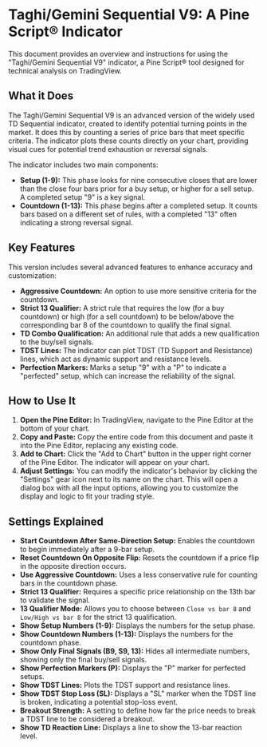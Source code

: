 # Taghi/Gemini Sequential V9: A Pine Script® Indicator

This document provides an overview and instructions for using the "Taghi/Gemini Sequential V9" indicator, a Pine Script® tool designed for technical analysis on TradingView.

## What it Does

The Taghi/Gemini Sequential V9 is an advanced version of the widely used TD Sequential indicator, created to identify potential turning points in the market. It does this by counting a series of price bars that meet specific criteria. The indicator plots these counts directly on your chart, providing visual cues for potential trend exhaustion or reversal signals.

The indicator includes two main components:

- **Setup (1-9):** This phase looks for nine consecutive closes that are lower than the close four bars prior for a buy setup, or higher for a sell setup. A completed setup "9" is a key signal.
- **Countdown (1-13):** This phase begins after a completed setup. It counts bars based on a different set of rules, with a completed "13" often indicating a strong reversal signal.

## Key Features

This version includes several advanced features to enhance accuracy and customization:

- **Aggressive Countdown:** An option to use more sensitive criteria for the countdown.
- **Strict 13 Qualifier:** A strict rule that requires the low (for a buy countdown) or high (for a sell countdown) to be below/above the corresponding bar 8 of the countdown to qualify the final signal.
- **TD Combo Qualification:** An additional rule that adds a new qualification to the buy/sell signals.
- **TDST Lines:** The indicator can plot TDST (TD Support and Resistance) lines, which act as dynamic support and resistance levels.
- **Perfection Markers:** Marks a setup "9" with a "P" to indicate a "perfected" setup, which can increase the reliability of the signal.

## How to Use It

1.  **Open the Pine Editor:** In TradingView, navigate to the Pine Editor at the bottom of your chart.
2.  **Copy and Paste:** Copy the entire code from this document and paste it into the Pine Editor, replacing any existing code.
3.  **Add to Chart:** Click the "Add to Chart" button in the upper right corner of the Pine Editor. The indicator will appear on your chart.
4.  **Adjust Settings:** You can modify the indicator's behavior by clicking the "Settings" gear icon next to its name on the chart. This will open a dialog box with all the input options, allowing you to customize the display and logic to fit your trading style.

## Settings Explained

- **Start Countdown After Same-Direction Setup:** Enables the countdown to begin immediately after a 9-bar setup.
- **Reset Countdown On Opposite Flip:** Resets the countdown if a price flip in the opposite direction occurs.
- **Use Aggressive Countdown:** Uses a less conservative rule for counting bars in the countdown phase.
- **Strict 13 Qualifier:** Requires a specific price relationship on the 13th bar to validate the signal.
- **13 Qualifier Mode:** Allows you to choose between `Close vs bar 8` and `Low/High vs bar 8` for the strict 13 qualification.
- **Show Setup Numbers (1-9):** Displays the numbers for the setup phase.
- **Show Countdown Numbers (1-13):** Displays the numbers for the countdown phase.
- **Show Only Final Signals (B9, S9, 13):** Hides all intermediate numbers, showing only the final buy/sell signals.
- **Show Perfection Markers (P):** Displays the "P" marker for perfected setups.
- **Show TDST Lines:** Plots the TDST support and resistance lines.
- **Show TDST Stop Loss (SL):** Displays a "SL" marker when the TDST line is broken, indicating a potential stop-loss event.
- **Breakout Strength:** A setting to define how far the price needs to break a TDST line to be considered a breakout.
- **Show TD Reaction Line:** Displays a line to show the 13-bar reaction level.
